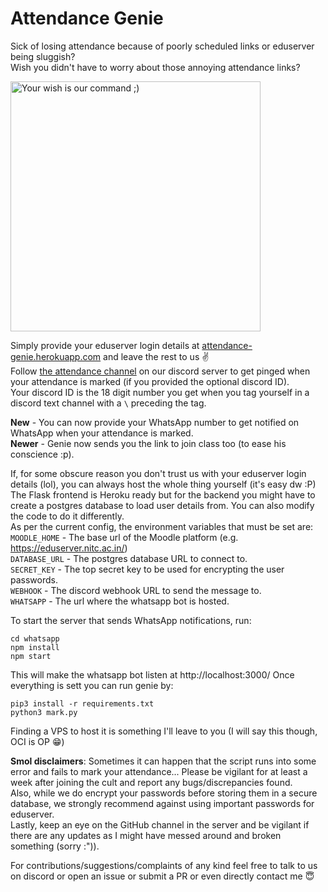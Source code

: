 
# Attendance Genie

Sick of losing attendance because of poorly scheduled links or eduserver being sluggish?  
Wish you didn't have to worry about those annoying attendance links?  

<img alt="Your wish is our command ;)" src="https://memegenerator.net/img/instances/54975493.jpg" width=400>

Simply provide your eduserver login details at [attendance-genie.herokuapp.com](https://attendance-genie.herokuapp.com) and leave the rest to us ✌️  
Follow [the attendance channel](https://discord.gg/69F4DddEyG) on our discord server to get pinged when your attendance is marked (if you provided the optional discord ID).  
Your discord ID is the 18 digit number you get when you tag yourself in a discord text channel with a `\` preceding the tag.  

**New** - You can now provide your WhatsApp number to get notified on WhatsApp when your attendance is marked.  
**Newer** - Genie now sends you the link to join class too (to ease his conscience :p).  

If, for some obscure reason you don't trust us with your eduserver login details (lol), you can always host the whole thing yourself (it's easy dw :P)  
The Flask frontend is Heroku ready but for the backend you might have to create a postgres database to load user details from. You can also modify the code to do it differently.  
As per the current config, the environment variables that must be set are:  
`MOODLE_HOME` - The base url of the Moodle platform (e.g. https://eduserver.nitc.ac.in/)  
`DATABASE_URL` - The postgres database URL to connect to.  
`SECRET_KEY` - The top secret key to be used for encrypting the user passwords.  
`WEBHOOK` - The discord webhook URL to send the message to.  
`WHATSAPP` - The url where the whatsapp bot is hosted.  


To start the server that sends WhatsApp notifications, run:

```console
cd whatsapp
npm install
npm start
```

This will make the whatsapp bot listen at http://localhost:3000/
Once everything is sett you can run genie by:

```console
pip3 install -r requirements.txt
python3 mark.py
```

Finding a VPS to host it is something I'll leave to you (I will say this though, OCI is OP 😁)  

**Smol disclaimers**: Sometimes it can happen that the script runs into some error and fails to mark your attendance... Please be vigilant for at least a week after joining the cult and report any bugs/discrepancies found.  
Also, while we do encrypt your passwords before storing them in a secure database, we strongly recommend against using important passwords for eduserver.  
Lastly, keep an eye on the GitHub channel in the server and be vigilant if there are any updates as I might have messed around and broken something (sorry :")).  

For contributions/suggestions/complaints of any kind feel free to talk to us on discord or open an issue or submit a PR or even directly contact me :innocent:
